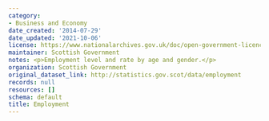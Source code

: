 ```yaml
---
category:
- Business and Economy
date_created: '2014-07-29'
date_updated: '2021-10-06'
license: https://www.nationalarchives.gov.uk/doc/open-government-licence/version/3/
maintainer: Scottish Government
notes: <p>Employment level and rate by age and gender.</p>
organization: Scottish Government
original_dataset_link: http://statistics.gov.scot/data/employment
records: null
resources: []
schema: default
title: Employment
---
```

